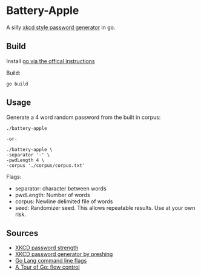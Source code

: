 # Battery-Apple 
A silly [xkcd style password generator](https://xkcd.com/936/) in go.


## Build

Install [go via the offical instructions](https://golang.org/doc/install)

Build:

    go build

## Usage

Generate a 4 word random password from the built in corpus:

    ./battery-apple

    -or-

    ./battery-apple \
    -separator '-' \
    -pwdLength 4 \
    -corpus './corpus/corpus.txt'

Flags:
* separator: character between words
* pwdLength: Number of words
* corpus: Newline delimited file of words
* seed: Randomizer seed. This allows repeatable results. Use at your own risk.



## Sources

* [XKCD password strength](https://xkcd.com/936/)
* [XKCD password generator by preshing](http://preshing.com/20110811/xkcd-password-generator/)
* [Go Lang command line flags](https://gobyexample.com/command-line-flags)
* [A Tour of Go: flow control](https://tour.golang.org/flowcontrol/1)